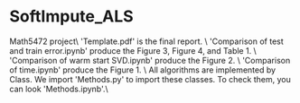 # SoftImpute_ALS
Math5472 project\\
'Template.pdf' is the final report. \\
'Comparison of test and train error.ipynb' produce the Figure 3, Figure 4, and Table 1. \\
'Comparison of warm start SVD.ipynb' produce the Figure 2. \\
'Comparison of time.ipynb' produce the Figure 1. \\
All algorithms are implemented by Class. We import 'Methods.py' to import these classes. To check them, you can look 'Methods.ipynb'.\\
